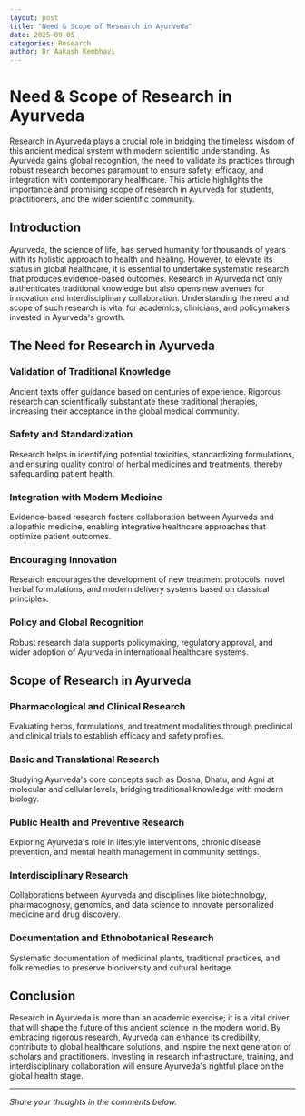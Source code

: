 ```yaml
---
layout: post
title: "Need & Scope of Research in Ayurveda"
date: 2025-09-05
categories: Research
author: Dr Aakash Kembhavi
---
```


# Need & Scope of Research in Ayurveda

Research in Ayurveda plays a crucial role in bridging the timeless wisdom of this ancient medical system with modern scientific understanding. As Ayurveda gains global recognition, the need to validate its practices through robust research becomes paramount to ensure safety, efficacy, and integration with contemporary healthcare. This article highlights the importance and promising scope of research in Ayurveda for students, practitioners, and the wider scientific community.

## Introduction

Ayurveda, the science of life, has served humanity for thousands of years with its holistic approach to health and healing. However, to elevate its status in global healthcare, it is essential to undertake systematic research that produces evidence-based outcomes. Research in Ayurveda not only authenticates traditional knowledge but also opens new avenues for innovation and interdisciplinary collaboration. Understanding the need and scope of such research is vital for academics, clinicians, and policymakers invested in Ayurveda's growth.

## The Need for Research in Ayurveda

### Validation of Traditional Knowledge
Ancient texts offer guidance based on centuries of experience. Rigorous research can scientifically substantiate these traditional therapies, increasing their acceptance in the global medical community.

### Safety and Standardization
Research helps in identifying potential toxicities, standardizing formulations, and ensuring quality control of herbal medicines and treatments, thereby safeguarding patient health.

### Integration with Modern Medicine
Evidence-based research fosters collaboration between Ayurveda and allopathic medicine, enabling integrative healthcare approaches that optimize patient outcomes.

### Encouraging Innovation
Research encourages the development of new treatment protocols, novel herbal formulations, and modern delivery systems based on classical principles.

### Policy and Global Recognition
Robust research data supports policymaking, regulatory approval, and wider adoption of Ayurveda in international healthcare systems.

## Scope of Research in Ayurveda

### Pharmacological and Clinical Research
Evaluating herbs, formulations, and treatment modalities through preclinical and clinical trials to establish efficacy and safety profiles.

### Basic and Translational Research
Studying Ayurveda's core concepts such as Dosha, Dhatu, and Agni at molecular and cellular levels, bridging traditional knowledge with modern biology.

### Public Health and Preventive Research
Exploring Ayurveda's role in lifestyle interventions, chronic disease prevention, and mental health management in community settings.

### Interdisciplinary Research
Collaborations between Ayurveda and disciplines like biotechnology, pharmacognosy, genomics, and data science to innovate personalized medicine and drug discovery.

### Documentation and Ethnobotanical Research
Systematic documentation of medicinal plants, traditional practices, and folk remedies to preserve biodiversity and cultural heritage.

## Conclusion

Research in Ayurveda is more than an academic exercise; it is a vital driver that will shape the future of this ancient science in the modern world. By embracing rigorous research, Ayurveda can enhance its credibility, contribute to global healthcare solutions, and inspire the next generation of scholars and practitioners. Investing in research infrastructure, training, and interdisciplinary collaboration will ensure Ayurveda's rightful place on the global health stage.

---

*Share your thoughts in the comments below.*
